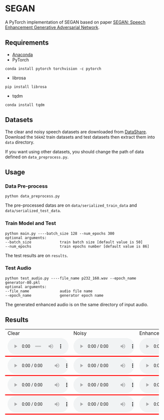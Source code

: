 # SEGAN
A PyTorch implementation of SEGAN based on paper [SEGAN: Speech Enhancement Generative Adversarial Network](https://arxiv.org/abs/1703.09452).

## Requirements
* [Anaconda](https://www.anaconda.com/download/)
* PyTorch
```
conda install pytorch torchvision -c pytorch
```
* librosa
```
pip install librosa
```
* tqdm
```
conda install tqdm
```

## Datasets
The clear and noisy speech datasets are downloaded from [DataShare](https://datashare.is.ed.ac.uk/handle/10283/2791).
Download the `56kHZ` train datasets and test datasets then extract them into `data` directory.

If you want using other datasets, you should change the path of data defined on `data_preprocess.py`.

## Usage
### Data Pre-process
```
python data_preprocess.py
```
The pre-processed datas are on `data/serialized_train_data` and `data/serialized_test_data`.

### Train Model and Test
```
python main.py ----batch_size 128 --num_epochs 300
optional arguments:
--batch_size             train batch size [default value is 50]
--num_epochs             train epochs number [default value is 86]
```
The test results are on `results`.

### Test Audio
```
python test_audio.py ----file_name p232_160.wav --epoch_name generator-80.pkl
optional arguments:
--file_name              audio file name
--epoch_name             generator epoch name
```
The generated enhanced audio is on the same directory of input audio.

## Results

<table border="0" cellspacing="10" cellpadding="10">
	<tbody>
		<tr>
			<td>Clear</td>
			<td>Noisy</td>
			<td>Enhanced</td>
		</tr>
		<tr valign="middle" align="left" style="border-bottom: 3px solid #f00;">
			<td>
				<audio style="width:200px" controls="controls">
					<source src="results/clear/p232_036.wav" type="audio/wav">
				</audio>
			</td>
			<td>
				<audio style="width:200px" controls="controls">
					<source src="results/noisy/p232_036.wav" type="audio/wav">
				</audio>
			</td>
			<td>
				<audio style="width:200px" controls="controls">
					<source src="results/enhanced/enhanced_p232_036.wav" type="audio/wav">
				</audio>
			</td>
		</tr>
				<tr valign="middle" align="left" style="border-bottom: 3px solid #f00;">
			<td>
				<audio style="width:200px" controls="controls">
					<source src="results/clear/p232_399.wav" type="audio/wav">
				</audio>
			</td>
			<td>
				<audio style="width:200px" controls="controls">
					<source src="results/noisy/p232_399.wav" type="audio/wav">
				</audio>
			</td>
			<td>
				<audio style="width:200px" controls="controls">
					<source src="results/enhanced/enhanced_p232_399.wav" type="audio/wav">
				</audio>
			</td>
		</tr>
		<tr valign="middle" align="left" style="border-bottom: 3px solid #f00;">
			<td>
				<audio style="width:200px" controls="controls">
					<source src="results/clear/p257_298.wav" type="audio/wav">
				</audio>
			</td>
			<td>
				<audio style="width:200px" controls="controls">
					<source src="results/noisy/p257_298.wav" type="audio/wav">
				</audio>
			</td>
			<td>
				<audio style="width:200px" controls="controls">
					<source src="results/enhanced/enhanced_p257_298.wav" type="audio/wav">
				</audio>
			</td>
		</tr>
				<tr valign="middle" align="left" style="border-bottom: 3px solid #f00;">
			<td>
				<audio style="width:200px" controls="controls">
					<source src="results/clear/p257_428.wav" type="audio/wav">
				</audio>
			</td>
			<td>
				<audio style="width:200px" controls="controls">
					<source src="results/noisy/p257_428.wav" type="audio/wav">
				</audio>
			</td>
			<td>
				<audio style="width:200px" controls="controls">
					<source src="results/enhanced/enhanced_p257_428.wav" type="audio/wav">
				</audio>
			</td>
		</tr>
	</tbody>
</table>